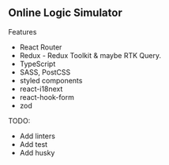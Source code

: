 ## Online Logic Simulator

Features

- React Router
- Redux - Redux Toolkit & maybe RTK Query.
- TypeScript
- SASS, PostCSS
- styled components
- react-i18next
- react-hook-form
- zod

TODO:

- Add linters
- Add test
- Add husky
